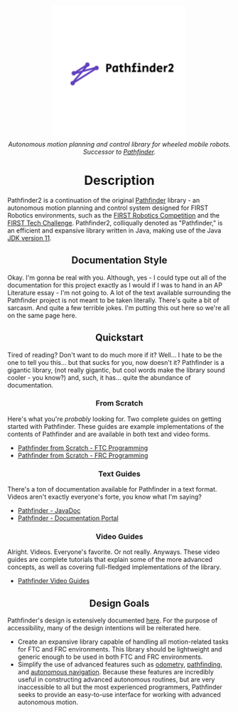 <p align="center">
<img width="300" height="300" src="media/logo.png" alt="Pathfinder2">
<br>
<i>Autonomous motion planning and control library for wheeled mobile robots.</i>
<br>
<i>Successor to <a href="https://github.com/Wobblyyyy/Pathfinder">Pathfinder</a>.</i>
</p>

<h1 align="center">Description</h1>

Pathfinder2 is a continuation of the original [Pathfinder](https://github.com/Wobblyyyy/Pathfinder)
library - an autonomous motion planning and control system designed for FIRST Robotics environments,
such as the [FIRST Robotics Competition](https://www.firstinspires.org/robotics/frc) and the 
[FIRST Tech Challenge](https://www.firstinspires.org/robotics/ftc). Pathfinder2, colliqually denoted
as "Pathfinder," is an efficient and expansive library written in Java, making use of the Java
[JDK version 11](https://www.oracle.com/java/technologies/javase-jdk11-downloads.html).
  
<h2 align="center">Documentation Style</h2>

Okay. I'm gonna be real with you. Although, yes - I could type out all of the documentation for this project
exactly as I would if I was to hand in an AP Literature essay - I'm not going to. A lot of the text
available surrounding the Pathfinder project is not meant to be taken literally. There's quite a bit of
sarcasm. And quite a few terrible jokes. I'm putting this out here so we're all on the same page here.

<h2 align="center">Quickstart</h2>

Tired of reading? Don't want to do much more if it? Well... I hate to be the one to tell you this... but that
sucks for you, now doesn't it? Pathfinder is a gigantic library, (not really gigantic, but cool words make the
library sound cooler - you know?) and, such, it has... quite the abundance of documentation.

<h3 align="center">From Scratch</h3>

Here's what you're *probably* looking for. Two complete guides on getting started with Pathfinder.
These guides are example implementations of the contents of Pathfinder and are available in both
text and video forms.
- [Pathfinder from Scratch - FTC Programming](https://google.com)
- [Pathfinder from Scratch - FRC Programming](https://google.com)

<h3 align="center">Text Guides</h3>

There's a ton of documentation available for Pathfinder in a text format. Videos aren't exactly everyone's
forte, you know what I'm saying?
- [Pathfinder - JavaDoc](https://google.com)
- [Pathfinder - Documentation Portal](https://google.com)

<h3 align="center">Video Guides</h3>

Alright. Videos. Everyone's favorite. Or not really. Anyways. These video guides are complete tutorials that
explain some of the more advanced concepts, as well as covering full-fledged implementations of the library.
- [Pathfinder Video Guides](https://google.com)

<h2 align="center">Design Goals</h2>

Pathfinder's design is extensively documented [here](https://docs.google.com/document/d/1BSUX14pQgTdC7Rce1tWTELQSHRKI-J-myRml7rBbgRA/edit?usp=sharing).
For the purpose of accessibility, many of the design intentions will be reiterated here.
- Create an expansive library capable of handling all motion-related tasks for FTC and
  FRC environments. This library should be lightweight and generic enough to be used
  in both FTC and FRC environments.
- Simplify the use of advanced features such as [odometry](https://en.wikipedia.org/wiki/Odometry),
  [pathfinding](https://en.wikipedia.org/wiki/Pathfinding), and [autonomous navigation](https://inertialsense.com/autonomous-navigation-autonomous-robotics-101/).
  Because these features are incredibly useful in constructing advanced autonomous routines, but are
  very inaccessible to all but the most experienced programmers, Pathfinder seeks to provide an easy-to-use
  interface for working with advanced autonomous motion.
